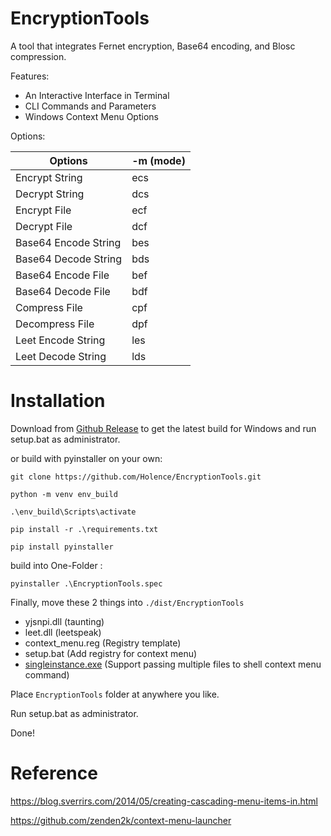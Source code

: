 # EncryptionTools

A tool that integrates Fernet encryption, Base64 encoding, and Blosc compression.

Features:

- An Interactive Interface in Terminal
- CLI Commands and Parameters
- Windows Context Menu Options

Options:

| Options              | -m (mode) |
| -------------------- | --------- |
| Encrypt String       | ecs       |
| Decrypt String       | dcs       |
| Encrypt File         | ecf       |
| Decrypt File         | dcf       |
| Base64 Encode String | bes       |
| Base64 Decode String | bds       |
| Base64 Encode File   | bef       |
| Base64 Decode File   | bdf       |
| Compress File        | cpf       |
| Decompress File      | dpf       |
| Leet Encode String   | les       |
| Leet Decode String   | lds       |

# Installation

Download from [Github Release](https://github.com/Holence/EncryptionTools/releases) to get the latest build for Windows and run setup.bat as administrator.

or build with pyinstaller on your own:

`git clone https://github.com/Holence/EncryptionTools.git`

`python -m venv env_build`

`.\env_build\Scripts\activate`

`pip install -r .\requirements.txt`

`pip install pyinstaller`

build into One-Folder :

`pyinstaller .\EncryptionTools.spec`

Finally, move these 2 things into `./dist/EncryptionTools`

- yjsnpi.dll (taunting)
- leet.dll (leetspeak)
- context_menu.reg (Registry template)
- setup.bat (Add registry for context menu)
- [singleinstance.exe](https://github.com/zenden2k/context-menu-launcher/releases) (Support passing multiple files to shell context menu command)

Place `EncryptionTools` folder at anywhere you like.

Run setup.bat as administrator.

Done!

# Reference

<https://blog.sverrirs.com/2014/05/creating-cascading-menu-items-in.html>

<https://github.com/zenden2k/context-menu-launcher>
